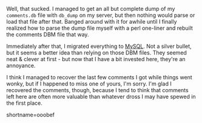 <p>Well, that sucked.  I managed to get an all but complete dump of my <code>comments.db</code> file with <code>db_dump</code> on my server, but then nothing would parse or load that file after that.  Banged around with it for awhile until I finally realized how to parse the dump file myself with a perl one-liner and rebuilt the comments DBM file that way.</p>
<p>Immediately after that, I migrated everything to <a href="http://www.decafbad.com/twiki/bin/view/Main/MySQL">MySQL</a>.  Not a silver bullet, but it seems a better idea than relying on those DBM files.  They seemed neat &amp; clever at first - but now that I have a bit invested here, they're an annoyance.</p>
<p>I think I managed to recover the last few comments I got while things went wonky, but if I happened to miss one of yours, I'm sorry.  I'm glad I recovered the comments, though, because I tend to think that comments left here are often more valuable than whatever dross I may have spewed in the first place. </p>
<!--more-->
shortname=ooobef
